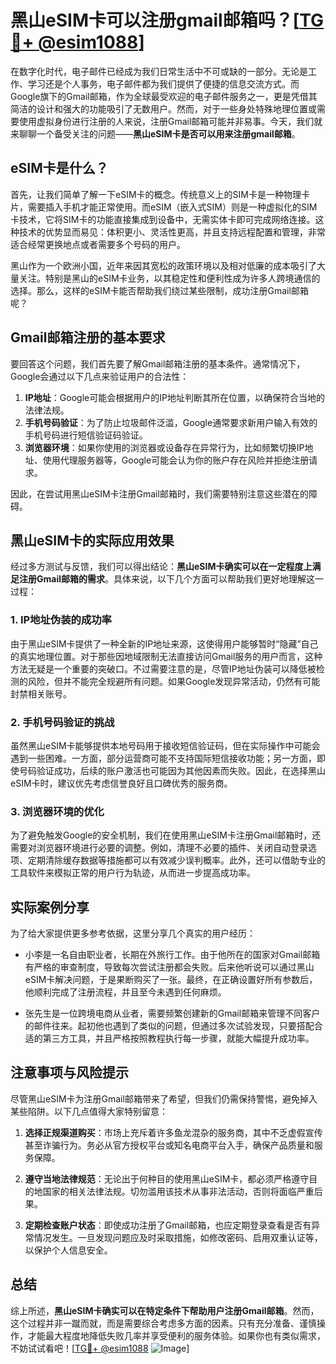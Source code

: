 # 黑山eSIM卡可以注册gmail邮箱吗？[[TG💪+ @esim1088](https://t.me/s/esim1088)]

在数字化时代，电子邮件已经成为我们日常生活中不可或缺的一部分。无论是工作、学习还是个人事务，电子邮件都为我们提供了便捷的信息交流方式。而Google旗下的Gmail邮箱，作为全球最受欢迎的电子邮件服务之一，更是凭借其简洁的设计和强大的功能吸引了无数用户。然而，对于一些身处特殊地理位置或需要使用虚拟身份进行注册的人来说，注册Gmail邮箱可能并非易事。今天，我们就来聊聊一个备受关注的问题——**黑山eSIM卡是否可以用来注册gmail邮箱**。

## eSIM卡是什么？

首先，让我们简单了解一下eSIM卡的概念。传统意义上的SIM卡是一种物理卡片，需要插入手机才能正常使用。而eSIM（嵌入式SIM）则是一种虚拟化的SIM卡技术，它将SIM卡的功能直接集成到设备中，无需实体卡即可完成网络连接。这种技术的优势显而易见：体积更小、灵活性更高，并且支持远程配置和管理，非常适合经常更换地点或者需要多个号码的用户。

黑山作为一个欧洲小国，近年来因其宽松的政策环境以及相对低廉的成本吸引了大量关注。特别是黑山的eSIM卡业务，以其稳定性和便利性成为许多人跨境通信的选择。那么，这样的eSIM卡能否帮助我们绕过某些限制，成功注册Gmail邮箱呢？

## Gmail邮箱注册的基本要求

要回答这个问题，我们首先要了解Gmail邮箱注册的基本条件。通常情况下，Google会通过以下几点来验证用户的合法性：

1. **IP地址**：Google可能会根据用户的IP地址判断其所在位置，以确保符合当地的法律法规。
2. **手机号码验证**：为了防止垃圾邮件泛滥，Google通常要求新用户输入有效的手机号码进行短信验证码验证。
3. **浏览器环境**：如果你使用的浏览器或设备存在异常行为，比如频繁切换IP地址、使用代理服务器等，Google可能会认为你的账户存在风险并拒绝注册请求。

因此，在尝试用黑山eSIM卡注册Gmail邮箱时，我们需要特别注意这些潜在的障碍。

## 黑山eSIM卡的实际应用效果

经过多方测试与反馈，我们可以得出结论：**黑山eSIM卡确实可以在一定程度上满足注册Gmail邮箱的需求**。具体来说，以下几个方面可以帮助我们更好地理解这一过程：

### 1. IP地址伪装的成功率

由于黑山eSIM卡提供了一种全新的IP地址来源，这使得用户能够暂时“隐藏”自己的真实地理位置。对于那些因地域限制无法直接访问Gmail服务的用户而言，这种方法无疑是一个重要的突破口。不过需要注意的是，尽管IP地址伪装可以降低被检测的风险，但并不能完全规避所有问题。如果Google发现异常活动，仍然有可能封禁相关账号。

### 2. 手机号码验证的挑战

虽然黑山eSIM卡能够提供本地号码用于接收短信验证码，但在实际操作中可能会遇到一些困难。一方面，部分运营商可能不支持国际短信接收功能；另一方面，即使号码验证成功，后续的账户激活也可能因为其他因素而失败。因此，在选择黑山eSIM卡时，建议优先考虑信誉良好且口碑优秀的服务商。

### 3. 浏览器环境的优化

为了避免触发Google的安全机制，我们在使用黑山eSIM卡注册Gmail邮箱时，还需要对浏览器环境进行必要的调整。例如，清理不必要的插件、关闭自动登录选项、定期清除缓存数据等措施都可以有效减少误判概率。此外，还可以借助专业的工具软件来模拟正常的用户行为轨迹，从而进一步提高成功率。

## 实际案例分享

为了给大家提供更多参考依据，这里分享几个真实的用户经历：

- 小李是一名自由职业者，长期在外旅行工作。由于他所在的国家对Gmail邮箱有严格的审查制度，导致每次尝试注册都会失败。后来他听说可以通过黑山eSIM卡解决问题，于是果断购买了一张。最终，在正确设置好所有参数后，他顺利完成了注册流程，并且至今未遇到任何麻烦。

- 张先生是一位跨境电商从业者，需要频繁创建新的Gmail邮箱来管理不同客户的邮件往来。起初他也遇到了类似的问题，但通过多次试验发现，只要搭配合适的第三方工具，并且严格按照教程执行每一步骤，就能大幅提升成功率。

## 注意事项与风险提示

尽管黑山eSIM卡为注册Gmail邮箱带来了希望，但我们仍需保持警惕，避免掉入某些陷阱。以下几点值得大家特别留意：

1. **选择正规渠道购买**：市场上充斥着许多鱼龙混杂的服务商，其中不乏虚假宣传甚至诈骗行为。务必从官方授权平台或知名电商平台入手，确保产品质量和服务保障。

2. **遵守当地法律规范**：无论出于何种目的使用黑山eSIM卡，都必须严格遵守目的地国家的相关法律法规。切勿滥用该技术从事非法活动，否则将面临严重后果。

3. **定期检查账户状态**：即使成功注册了Gmail邮箱，也应定期登录查看是否有异常情况发生。一旦发现问题应及时采取措施，如修改密码、启用双重认证等，以保护个人信息安全。

## 总结

综上所述，**黑山eSIM卡确实可以在特定条件下帮助用户注册Gmail邮箱**。然而，这个过程并非一蹴而就，而是需要综合考虑多方面的因素。只有充分准备、谨慎操作，才能最大程度地降低失败几率并享受便利的服务体验。如果你也有类似需求，不妨试试看吧！[[TG💪+ @esim1088](https://t.me/s/esim1088) ![Image](https://i.postimg.cc/4NQfJmqS/Snipaste-2025-05-13-00-14-12.png)]